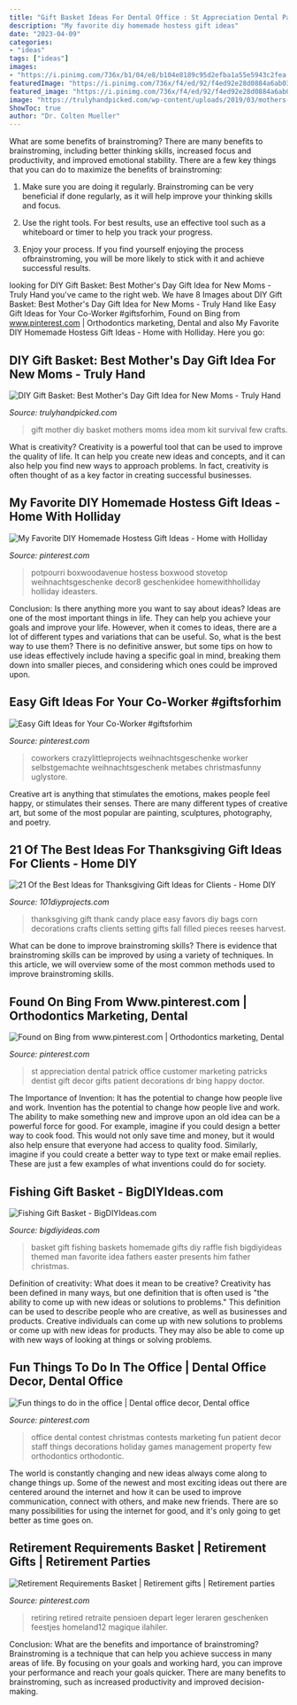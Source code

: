 ```yaml
---
title: "Gift Basket Ideas For Dental Office : St Appreciation Dental Patrick Office Customer Marketing Patricks Dentist Gift Decor Gifts Patient Decorations Dr Bing Happy Doctor"
description: "My favorite diy homemade hostess gift ideas"
date: "2023-04-09"
categories:
- "ideas"
tags: ["ideas"]
images:
- "https://i.pinimg.com/736x/b1/04/e8/b104e8189c95d2efba1a55e5943c2fea.jpg"
featuredImage: "https://i.pinimg.com/736x/f4/ed/92/f4ed92e28d0884a6ab030cc5d60f7665.jpg"
featured_image: "https://i.pinimg.com/736x/f4/ed/92/f4ed92e28d0884a6ab030cc5d60f7665.jpg"
image: "https://trulyhandpicked.com/wp-content/uploads/2019/03/mothers-day-gift-idea-for-new-moms-the-new-mom-survival-kit-ashley-brooke-nicholas-1552284232g48nk-683x1024.jpg"
ShowToc: true
author: "Dr. Colten Mueller"
---
```



What are some benefits of brainstroming?
There are many benefits to brainstroming, including better thinking skills, increased focus and productivity, and improved emotional stability. There are a few key things that you can do to maximize the benefits of brainstroming:
1. Make sure you are doing it regularly. Brainstroming can be very beneficial if done regularly, as it will help improve your thinking skills and focus.

2. Use the right tools. For best results, use an effective tool such as a whiteboard or timer to help you track your progress.

3. Enjoy your process. If you find yourself enjoying the process ofbrainstroming, you will be more likely to stick with it and achieve successful results.

	

		
looking for DIY Gift Basket: Best Mother&#039;s Day Gift Idea for New Moms - Truly Hand you've came to the right web. We have 8 Images about DIY Gift Basket: Best Mother&#039;s Day Gift Idea for New Moms - Truly Hand like Easy Gift Ideas for Your Co-Worker #giftsforhim, Found on Bing from www.pinterest.com | Orthodontics marketing, Dental and also My Favorite DIY Homemade Hostess Gift Ideas - Home with Holliday. Here you go:
		
    
## DIY Gift Basket: Best Mother&#039;s Day Gift Idea For New Moms - Truly Hand

<img loading=lazy src="https://trulyhandpicked.com/wp-content/uploads/2019/03/mothers-day-gift-idea-for-new-moms-the-new-mom-survival-kit-ashley-brooke-nicholas-1552284232g48nk-683x1024.jpg" onerror="this.onerror=null;this.src='https://tse3.mm.bing.net/th?id=OIP.81qLHGar7jTUDHRJ3id2RwHaLG&amp;pid=15.1';" alt="DIY Gift Basket: Best Mother&#039;s Day Gift Idea for New Moms - Truly Hand">

_Source: trulyhandpicked.com_

>gift mother diy basket mothers moms idea mom kit survival few crafts. 

	

What is creativity?
Creativity is a powerful tool that can be used to improve the quality of life. It can help you create new ideas and concepts, and it can also help you find new ways to approach problems. In fact, creativity is often thought of as a key factor in creating successful businesses.

    
## My Favorite DIY Homemade Hostess Gift Ideas - Home With Holliday

<img loading=lazy src="https://i.pinimg.com/736x/b1/04/e8/b104e8189c95d2efba1a55e5943c2fea.jpg" onerror="this.onerror=null;this.src='https://tse2.mm.bing.net/th?id=OIP.Fq-9rOyGyHvK5AFQeJ3phQHaLH&amp;pid=15.1';" alt="My Favorite DIY Homemade Hostess Gift Ideas - Home with Holliday">

_Source: pinterest.com_

>potpourri boxwoodavenue hostess boxwood stovetop weihnachtsgeschenke decor8 geschenkidee homewithholliday holliday ideasters. 

	

Conclusion: Is there anything more you want to say about ideas?
Ideas are one of the most important things in life. They can help you achieve your goals and improve your life. However, when it comes to ideas, there are a lot of different types and variations that can be useful. So, what is the best way to use them? There is no definitive answer, but some tips on how to use ideas effectively include having a specific goal in mind, breaking them down into smaller pieces, and considering which ones could be improved upon.

    
## Easy Gift Ideas For Your Co-Worker #giftsforhim

<img loading=lazy src="https://i.pinimg.com/736x/f4/ed/92/f4ed92e28d0884a6ab030cc5d60f7665.jpg" onerror="this.onerror=null;this.src='https://tse1.mm.bing.net/th?id=OIP.bqlrcWrwFVMifUX6t_AJrwHaO0&amp;pid=15.1';" alt="Easy Gift Ideas for Your Co-Worker #giftsforhim">

_Source: pinterest.com_

>coworkers crazylittleprojects weihnachtsgeschenke worker selbstgemachte weihnachtsgeschenk metabes christmasfunny uglystore. 

	

Creative art is anything that stimulates the emotions, makes people feel happy, or stimulates their senses. There are many different types of creative art, but some of the most popular are painting, sculptures, photography, and poetry.

    
## 21 Of The Best Ideas For Thanksgiving Gift Ideas For Clients - Home DIY

<img loading=lazy src="https://101diyprojects.com/wp-content/uploads/2019/09/thanksgiving-gift-ideas-for-clients-inspirational-thanksgiving-place-setting-or-thank-you-t-easy-to-make-of-thanksgiving-gift-ideas-for-clients.jpg" onerror="this.onerror=null;this.src='https://tse1.mm.bing.net/th?id=OIP.xyPhCtFUrD_xpulc57tOGwHaJ4&amp;pid=15.1';" alt="21 Of the Best Ideas for Thanksgiving Gift Ideas for Clients - Home DIY">

_Source: 101diyprojects.com_

>thanksgiving gift thank candy place easy favors diy bags corn decorations crafts clients setting gifts fall filled pieces reeses harvest. 

	

What can be done to improve brainstroming skills?
There is evidence that brainstroming skills can be improved by using a variety of techniques. In this article, we will overview some of the most common methods used to improve brainstroming skills.

    
## Found On Bing From Www.pinterest.com | Orthodontics Marketing, Dental

<img loading=lazy src="https://i.pinimg.com/originals/ce/1c/af/ce1caf5155b25f0b14374d3263b87f69.jpg" onerror="this.onerror=null;this.src='https://tse4.mm.bing.net/th?id=OIP.IBlwLSXVaGkoQnZ2nkbFNQHaJ4&amp;pid=15.1';" alt="Found on Bing from www.pinterest.com | Orthodontics marketing, Dental">

_Source: pinterest.com_

>st appreciation dental patrick office customer marketing patricks dentist gift decor gifts patient decorations dr bing happy doctor. 

	

The Importance of Invention: It has the potential to change how people live and work.
Invention has the potential to change how people live and work. The ability to make something new and improve upon an old idea can be a powerful force for good. For example, imagine if you could design a better way to cook food. This would not only save time and money, but it would also help ensure that everyone had access to quality food. Similarly, imagine if you could create a better way to type text or make email replies. These are just a few examples of what inventions could do for society.

    
## Fishing Gift Basket - BigDIYIdeas.com

<img loading=lazy src="http://www.bigdiyideas.com/wp-content/uploads/2016/06/Fishing-Gift-Basket.jpg" onerror="this.onerror=null;this.src='https://tse1.mm.bing.net/th?id=OIP.a34MQ270QEgf5WSb_tC-wwHaJ6&amp;pid=15.1';" alt="Fishing Gift Basket - BigDIYIdeas.com">

_Source: bigdiyideas.com_

>basket gift fishing baskets homemade gifts diy raffle fish bigdiyideas themed man favorite idea fathers easter presents him father christmas. 

	

Definition of creativity: What does it mean to be creative?
Creativity has been defined in many ways, but one definition that is often used is "the ability to come up with new ideas or solutions to problems." This definition can be used to describe people who are creative, as well as businesses and products. Creative individuals can come up with new solutions to problems or come up with new ideas for products. They may also be able to come up with new ways of looking at things or solving problems.

    
## Fun Things To Do In The Office | Dental Office Decor, Dental Office

<img loading=lazy src="https://i.pinimg.com/736x/e5/0e/2c/e50e2c613a67a2365f2479b5ec2e3187.jpg" onerror="this.onerror=null;this.src='https://tse2.mm.bing.net/th?id=OIP.02oMtUgo3svqjyNh78m9hwHaJ6&amp;pid=15.1';" alt="Fun things to do in the office | Dental office decor, Dental office">

_Source: pinterest.com_

>office dental contest christmas contests marketing fun patient decor staff things decorations holiday games management property few orthodontics orthodontic. 

	

The world is constantly changing and new ideas always come along to change things up. Some of the newest and most exciting ideas out there are centered around the internet and how it can be used to improve communication, connect with others, and make new friends. There are so many possibilities for using the internet for good, and it's only going to get better as time goes on.

    
## Retirement Requirements Basket | Retirement Gifts | Retirement Parties

<img loading=lazy src="https://i.pinimg.com/736x/cf/a2/8a/cfa28a5b84c363c63f7a786b00f9ac63.jpg?b=t" onerror="this.onerror=null;this.src='https://tse4.mm.bing.net/th?id=OIP.S9TvpKpNpUDjE0sdDWgMDwHaJ3&amp;pid=15.1';" alt="Retirement Requirements Basket | Retirement gifts | Retirement parties">

_Source: pinterest.com_

>retiring retired retraite pensioen depart leger leraren geschenken feestjes homeland12 magique ilahiler. 

	

Conclusion: What are the benefits and importance of brainstroming?
Brainstroming is a technique that can help you achieve success in many areas of life. By focusing on your goals and working hard, you can improve your performance and reach your goals quicker. There are many benefits to brainstroming, such as increased productivity and improved decision-making.

